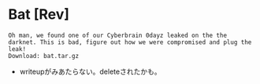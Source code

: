 # Bat [Rev]
```
Oh man, we found one of our Cyberbrain 0dayz leaked on the the darknet. This is bad, figure out how we were compromised and plug the leak!
Download: bat.tar.gz
```

- writeupがみあたらない。deleteされたかも。